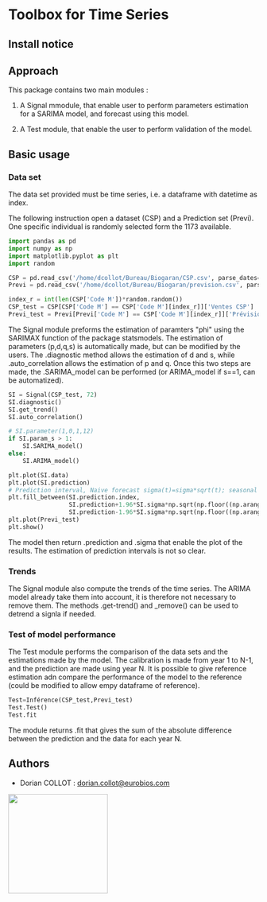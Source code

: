 # Toolbox for Time Series

## Install notice

## Approach

This package contains two main modules :

1. A Signal mmodule, that enable user to perform parameters estimation for a SARIMA model, and forecast using this model. 

2. A Test module, that enable the user to perform validation of the model. 
    
## Basic usage

### Data set

The data set provided must be time series, i.e. a dataframe with datetime as index.

The following instruction open a dataset (CSP) and a Prediction set (Previ). One specific individual is randomly selected form the 1173 available.  

```python
import pandas as pd
import numpy as np
import matplotlib.pyplot as plt
import random

CSP = pd.read_csv('/home/dcollot/Bureau/Biogaran/CSP.csv', parse_dates=True, index_col='Période')
Previ = pd.read_csv('/home/dcollot/Bureau/Biogaran/prevision.csv', parse_dates=True, index_col='Période')

index_r = int(len(CSP['Code M'])*random.random())
CSP_test = CSP[CSP['Code M'] == CSP['Code M'][index_r]]['Ventes CSP']
Previ_test = Previ[Previ['Code M'] == CSP['Code M'][index_r]]['Prévision M-1']
```

The Signal module preforms the estimation of paramters "phi" using the SARIMAX function of the package statsmodels. The estimation of parameters (p,d,q,s) is automatically made, but can be modified by the users.
The .diagnostic method allows the estimation of d and s, while .auto_correlation allows the estimation of p and q. 
Once this two steps are made, the .SARIMA_model can be performed (or ARIMA_model if s==1, can be automatized).

```python
SI = Signal(CSP_test, 72)
SI.diagnostic()
SI.get_trend()
SI.auto_correlation()

# SI.parameter(1,0,1,12)
if SI.param_s > 1:
    SI.SARIMA_model()
else:
    SI.ARIMA_model()

plt.plot(SI.data)
plt.plot(SI.prediction)
# Prediction interval, Naive forecast sigma(t)=sigma*sqrt(t); seasonal naive sigma(t)=sigma*sqrt(floor((t-1)/T)+1)
plt.fill_between(SI.prediction.index,
                 SI.prediction+1.96*SI.sigma*np.sqrt(np.floor((np.arange(len(SI.prediction))-1)/12)+1),
                 SI.prediction-1.96*SI.sigma*np.sqrt(np.floor((np.arange(len(SI.prediction))-1)/12)+1), alpha=0.5)
plt.plot(Previ_test)    
plt.show()    
```

The model then return .prediction and .sigma that enable the plot of the results. The estimation of prediction intervals is not so clear.

### Trends

The Signal module also compute the trends of the time series. The ARIMA model already take them into account,  it is therefore not necessary to remove them. 
The methods .get-trend() and _remove() can be used to detrend a signla if needed. 


### Test of model performance

The Test module performs the comparison of the data sets and the estimations made by the model. The calibration is made from year 1 to N-1, and the prediction are made using year N.
It is possible to give reference estimation adn compare the performance of the model to the reference (could be modified to allow empy dataframe of reference).


```python
Test=Inférence(CSP_test,Previ_test)
Test.Test()
Test.fit   
```
The module returns .fit that gives the sum of the absolute difference between the prediction and the data for each year N.
 

## Authors

* Dorian COLLOT : dorian.collot@eurobios.com

<img src="https://www.mews-partners.com/wp-content/uploads/2021/09/Eurobios-Mews-Labs-logo-768x274.png.webp" width="200"/>
